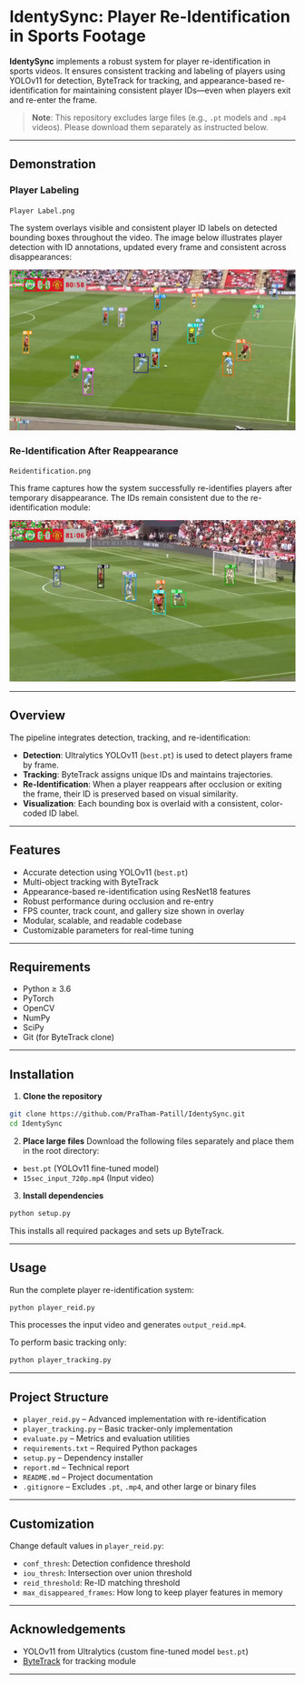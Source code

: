 # IdentySync: Player Re-Identification in Sports Footage

**IdentySync** implements a robust system for player re-identification in sports videos. It ensures consistent tracking and labeling of players using YOLOv11 for detection, ByteTrack for tracking, and appearance-based re-identification for maintaining consistent player IDs—even when players exit and re-enter the frame.

> **Note**: This repository excludes large files (e.g., `.pt` models and `.mp4` videos). Please download them separately as instructed below.

---

## Demonstration

### Player Labeling

`Player Label.png`

The system overlays visible and consistent player ID labels on detected bounding boxes throughout the video. The image below illustrates player detection with ID annotations, updated every frame and consistent across disappearances:

![Player Label](Player%20Label.png)

### Re-Identification After Reappearance

`Reidentification.png`

This frame captures how the system successfully re-identifies players after temporary disappearance. The IDs remain consistent due to the re-identification module:

![Reidentification](Reidentification.png)

---

## Overview

The pipeline integrates detection, tracking, and re-identification:

* **Detection**: Ultralytics YOLOv11 (`best.pt`) is used to detect players frame by frame.
* **Tracking**: ByteTrack assigns unique IDs and maintains trajectories.
* **Re-Identification**: When a player reappears after occlusion or exiting the frame, their ID is preserved based on visual similarity.
* **Visualization**: Each bounding box is overlaid with a consistent, color-coded ID label.

---

## Features

* Accurate detection using YOLOv11 (`best.pt`)
* Multi-object tracking with ByteTrack
* Appearance-based re-identification using ResNet18 features
* Robust performance during occlusion and re-entry
* FPS counter, track count, and gallery size shown in overlay
* Modular, scalable, and readable codebase
* Customizable parameters for real-time tuning

---

## Requirements

* Python ≥ 3.6
* PyTorch
* OpenCV
* NumPy
* SciPy
* Git (for ByteTrack clone)

---

## Installation

1. **Clone the repository**

```bash
git clone https://github.com/PraTham-Patill/IdentySync.git
cd IdentySync
```

2. **Place large files**
   Download the following files separately and place them in the root directory:

* `best.pt` (YOLOv11 fine-tuned model)
* `15sec_input_720p.mp4` (Input video)

3. **Install dependencies**

```bash
python setup.py
```

This installs all required packages and sets up ByteTrack.

---

## Usage

Run the complete player re-identification system:

```bash
python player_reid.py
```

This processes the input video and generates `output_reid.mp4`.

To perform basic tracking only:

```bash
python player_tracking.py
```

---

## Project Structure

* `player_reid.py` – Advanced implementation with re-identification
* `player_tracking.py` – Basic tracker-only implementation
* `evaluate.py` – Metrics and evaluation utilities
* `requirements.txt` – Required Python packages
* `setup.py` – Dependency installer
* `report.md` – Technical report
* `README.md` – Project documentation
* `.gitignore` – Excludes `.pt`, `.mp4`, and other large or binary files

---

## Customization

Change default values in `player_reid.py`:

* `conf_thresh`: Detection confidence threshold
* `iou_thresh`: Intersection over union threshold
* `reid_threshold`: Re-ID matching threshold
* `max_disappeared_frames`: How long to keep player features in memory

---

## Acknowledgements

* YOLOv11 from Ultralytics (custom fine-tuned model `best.pt`)
* [ByteTrack](https://github.com/ifzhang/ByteTrack) for tracking module

---
